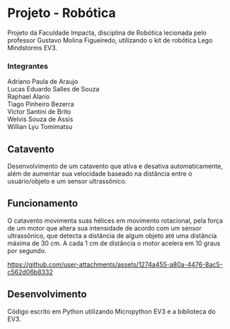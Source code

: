 # Projeto - Robótica
Projeto da Faculdade Impacta, disciplina de Robótica lecionada pelo professor Gustavo Molina Figueiredo, utilizando o kit de robótica Lego Mindstorms EV3.

### Integrantes
Adriano Paula de Araujo<br>
Lucas Eduardo Salles de Souza <br>
Raphael Alario<br>
Tiago Pinheiro Bezerra<br>
Victor Santini de Brito<br>
Welvis Souza de Assis<br>
Willian Lyu Tomimatsu<br>

## Catavento

Desenvolvimento de um catavento que ativa e desativa automaticamente, além de aumentar sua velocidade baseado na distância entre o usuário/objeto e um sensor ultrassônico.

## Funcionamento

O catavento movimenta suas hélices em movimento rotacional, pela força de um motor que altera sua intensidade de acordo com um sensor ultrassônico, que detecta a distância de algum objeto até uma distância máxima de 30 cm. A cada 1 cm de distância o motor acelera em 10 graus por segundo.

https://github.com/user-attachments/assets/1274a455-a80a-4476-8ac5-c562d06b8332

## Desenvolvimento

Código escrito em Python utilizando Micropython EV3 e a biblioteca do EV3.
